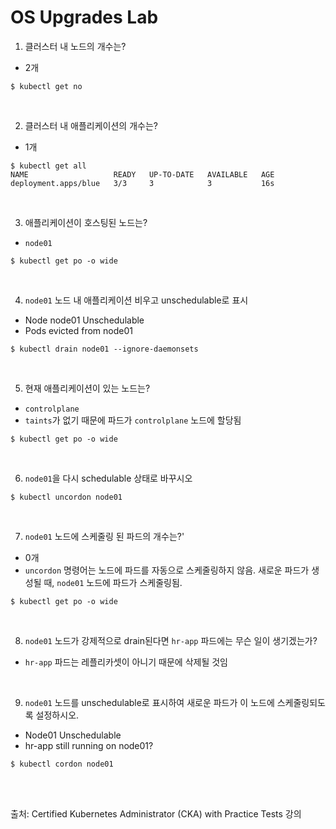 # OS Upgrades Lab

1. 클러스터 내 노드의 개수는?

- 2개

```
$ kubectl get no
```

<br>

2. 클러스터 내 애플리케이션의 개수는?

- 1개

```
$ kubectl get all
NAME                   READY   UP-TO-DATE   AVAILABLE   AGE
deployment.apps/blue   3/3     3            3           16s
```

<br>

3. 애플리케이션이 호스팅된 노드는?

- `node01`

```
$ kubectl get po -o wide
```

<br>

4. `node01` 노드 내 애플리케이션 비우고 unschedulable로 표시

- Node node01 Unschedulable
- Pods evicted from node01

```
$ kubectl drain node01 --ignore-daemonsets
```

<br>

5. 현재 애플리케이션이 있는 노드는?

- `controlplane`
- `taints`가 없기 때문에 파드가 `controlplane` 노드에 할당됨

```
$ kubectl get po -o wide
```

<br>

6. `node01`을 다시 schedulable 상태로 바꾸시오

```
$ kubectl uncordon node01
```

<br>

7. `node01` 노드에 스케줄링 된 파드의 개수는?'

- 0개
- `uncordon` 명령어는 노드에 파드를 자동으로 스케줄링하지 않음. 새로운 파드가 생성될 때, `node01` 노드에 파드가 스케줄링됨.

```
$ kubectl get po -o wide
```

<br>

8. `node01` 노드가 강제적으로 drain된다면 `hr-app` 파드에는 무슨 일이 생기겠는가?

- `hr-app` 파드는 레플리카셋이 아니기 때문에 삭제될 것임

<br>

9. `node01` 노드를 unschedulable로 표시하여 새로운 파드가 이 노드에 스케줄링되도록 설정하시오.

- Node01 Unschedulable
- hr-app still running on node01?

```
$ kubectl cordon node01
```

<br>

<br>

출처: Certified Kubernetes Administrator (CKA) with Practice Tests 강의